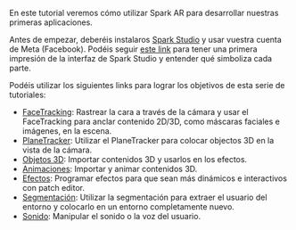 En este tutorial veremos cómo utilizar Spark AR para desarrollar nuestras primeras aplicaciones.

Antes de empezar, deberéis instalaros [Spark Studio](https://sparkar.facebook.com/ar-studio/) y usar vuestra cuenta de Meta (Facebook). Podéis seguir [este link](Spark-AR/Studio) para tener una primera impresión de la interfaz de Spark Studio y entender qué simboliza cada parte.

Podéis utilizar los siguientes links para lograr los objetivos de esta serie de tutoriales:

- [FaceTracking](Spark-AR/Face-Tracking): Rastrear la cara a través de la cámara y usar el FaceTracking para anclar contenido 2D/3D, como máscaras faciales e imágenes, en la escena.
- [PlaneTracker](Spark-AR/Plane-Tracker): Utilizar el PlaneTracker para colocar objectos 3D en la vista de la cámara.
- [Objetos 3D](Spark-AR/Objetos-3D): Importar contenidos 3D y usarlos en los efectos.
- [Animaciones](Spark-AR/Animaciones): Importar y animar contenidos 3D.
- [Efectos](Spark-AR/Efectos): Programar efectos para que sean más dinámicos e interactivos con patch editor.
- [Segmentación](Spark-AR/Segmentación): Utilizar la segmentación para extraer el usuario del entorno y colocarlo en un entorno completamente nuevo.
- [Sonido](Spark-AR/Sonido): Manipular el sonido o la voz del usuario.